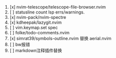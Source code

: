 1. [x] nvim-telescope/telescope-file-browser.nvim <!-- 没太必要 -->
2. [ ] statusline count lsp errs/warnings.
3. [x] nvim-pack/nvim-spectre
4. [x] kdheepak/lazygit.nvim <!-- use just lazygit.exe -->
5. [ ] vim.keymap.set spec
6. [ ] folke/todo-comments.nvim
7. [x] simrat39/symbols-outline.nvim 替换 aerial.nvim
8. [ ] bw报错
9. [ ] markdown注释插件替换
